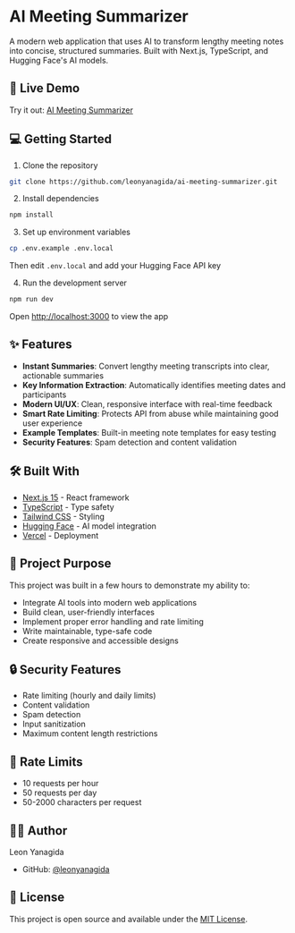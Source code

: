 # AI Meeting Summarizer

A modern web application that uses AI to transform lengthy meeting notes into concise, structured summaries. Built with Next.js, TypeScript, and Hugging Face's AI models.

## 🚀 Live Demo

Try it out: [AI Meeting Summarizer](https://ai-meeting-summarizer.vercel.app)

## 💻 Getting Started

1. Clone the repository
```bash
git clone https://github.com/leonyanagida/ai-meeting-summarizer.git
```

2. Install dependencies
```bash
npm install
```

3. Set up environment variables
```bash
cp .env.example .env.local
```
Then edit `.env.local` and add your Hugging Face API key

4. Run the development server
```bash
npm run dev
```

Open [http://localhost:3000](http://localhost:3000) to view the app

## ✨ Features

- **Instant Summaries**: Convert lengthy meeting transcripts into clear, actionable summaries
- **Key Information Extraction**: Automatically identifies meeting dates and participants
- **Modern UI/UX**: Clean, responsive interface with real-time feedback
- **Smart Rate Limiting**: Protects API from abuse while maintaining good user experience
- **Example Templates**: Built-in meeting note templates for easy testing
- **Security Features**: Spam detection and content validation

## 🛠️ Built With

- [Next.js 15](https://nextjs.org/) - React framework
- [TypeScript](https://www.typescriptlang.org/) - Type safety
- [Tailwind CSS](https://tailwindcss.com/) - Styling
- [Hugging Face](https://huggingface.co/) - AI model integration
- [Vercel](https://vercel.com) - Deployment

## 🎯 Project Purpose

This project was built in a few hours to demonstrate my ability to:
- Integrate AI tools into modern web applications
- Build clean, user-friendly interfaces
- Implement proper error handling and rate limiting
- Write maintainable, type-safe code
- Create responsive and accessible designs

## 🔒 Security Features

- Rate limiting (hourly and daily limits)
- Content validation
- Spam detection
- Input sanitization
- Maximum content length restrictions

## 🚦 Rate Limits

- 10 requests per hour
- 50 requests per day
- 50-2000 characters per request

## 🧑‍💻 Author

Leon Yanagida
- GitHub: [@leonyanagida](https://github.com/leonyanagida)

## 📝 License

This project is open source and available under the [MIT License](LICENSE).
